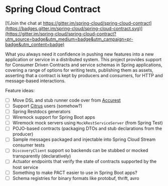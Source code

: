 # Spring Cloud Contract

[![Join the chat at https://gitter.im/spring-cloud/spring-cloud-contract](https://badges.gitter.im/spring-cloud/spring-cloud-contract.svg)](https://gitter.im/spring-cloud/spring-cloud-contract?utm_source=badge&utm_medium=badge&utm_campaign=pr-badge&utm_content=badge)

What you always need it confidence in pushing new features into a new application or service in a distributed system. This project provides support for Consumer Driven Contracts and service schemas in Spring applications, covering a range of options for writing tests, publishing them as assets, asserting that a contract is kept by producers and consumers, for HTTP and message-based interactions.

Feature ideas:

- [ ] Move DSL and stub runner code over from [Accurest](https://github.com/Codearte/accurest)
- [ ] Support [Citrus](http://www.citrusframework.org/) users (somehow?)
- [ ] Spring Restdocs generators
- [ ] Wiremock support for Spring Boot apps
- [ ] Wiremock mock servers using `MockRestServiceServer` (from Spring Test)
- [ ] POJO-based contracts (packaging DTOs and stub declarations from the producer)
- [ ] Sample messages packaged and injectable into Spring Cloud Stream consumer tests
- [ ] `DiscoveryClient` support so backends can be stubbed or mocked transparently (declaratively)
- [ ] Actuator endpoints that verify the state of contracts supported by the host service
- [ ] Something to make PACT easier to use in Spring Boot apps?
- [ ] Schema registries for binary formats like protobuf, thrift, avro
